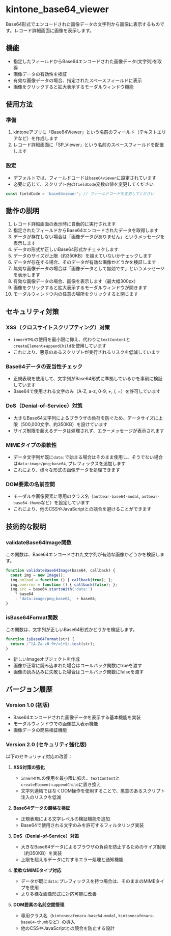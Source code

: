 # kintone_base64_viewer
Base64形式でエンコードされた画像データの文字列から画像に表示するものです。レコード詳細画面に画像を表示します。

## 機能
- 指定したフィールドからBase64エンコードされた画像データ(文字列)を取得
- 画像データの有効性を検証
- 有効な画像データの場合、指定されたスペースフィールドに表示
- 画像をクリックすると拡大表示するモーダルウィンドウ機能

## 使用方法

### 準備
1. kintoneアプリに「Base64Viewer」という名前のフィールド（テキストエリアなど）を作成します
2. レコード詳細画面に「SP_Viewer」という名前のスペースフィールドを配置します

### 設定
- デフォルトでは、フィールドコードは`base64viewer`に設定されています
- 必要に応じて、スクリプト内の`fieldCode`変数の値を変更してください

```javascript
const fieldCode = 'base64viewer'; // フィールドコードを変更してください
```

## 動作の説明

1. レコード詳細画面の表示時に自動的に実行されます
2. 指定されたフィールドからBase64エンコードされたデータを取得します
3. データが存在しない場合は「画像データがありません」というメッセージを表示します
4. データの形式が正しいBase64形式かチェックします
5. データのサイズが上限（約350KB）を超えていないかチェックします
6. データが存在する場合、そのデータが有効な画像かどうかを検証します
7. 無効な画像データの場合は「画像データとして無効です」というメッセージを表示します
8. 有効な画像データの場合、画像を表示します（最大幅300px）
9. 画像をクリックすると拡大表示するモーダルウィンドウが開きます
10. モーダルウィンドウ内の任意の場所をクリックすると閉じます

## セキュリティ対策

### XSS（クロスサイトスクリプティング）対策
- `innerHTML`の使用を最小限に抑え、代わりに`textContent`と`createElement`+`appendChild`を使用しています
- これにより、悪意のあるスクリプトが実行されるリスクを低減しています

### Base64データの妥当性チェック
- 正規表現を使用して、文字列がBase64形式に準拠しているかを事前に検証しています
- Base64で使用される文字のみ（A-Z, a-z, 0-9, +, /, =）を許可しています

### DoS（Denial-of-Service）対策
- 大きなBase64文字列によるブラウザの負荷を防ぐため、データサイズに上限（500,000文字、約350KB）を設けています
- サイズ制限を超えるデータは処理されず、エラーメッセージが表示されます

### MIMEタイプの柔軟性
- データ文字列が既に`data:`で始まる場合はそのまま使用し、そうでない場合は`data:image/png;base64,`プレフィックスを追加します
- これにより、様々な形式の画像データを処理できます

### DOM要素の名前空間
- モーダルや画像要素に専用のクラス名（`antbear-base64-modal`, `antbear-base64-thumb`など）を設定しています
- これにより、他のCSSやJavaScriptとの競合を避けることができます

## 技術的な説明

### validateBase64Image関数
この関数は、Base64エンコードされた文字列が有効な画像かどうかを検証します。

```javascript
function validateBase64Image(base64, callback) {
  const img = new Image();
  img.onload = function () { callback(true); };
  img.onerror = function () { callback(false); };
  img.src = base64.startsWith('data:')
    ? base64
    : 'data:image/png;base64,' + base64;
}
```

### isBase64Format関数
この関数は、文字列が正しいBase64形式かどうかを検証します。

```javascript
function isBase64Format(str) {
  return /^[A-Za-z0-9+/=]+$/.test(str);
}
```

- 新しいImageオブジェクトを作成
- 画像が正常に読み込まれた場合はコールバック関数にtrueを渡す
- 画像の読み込みに失敗した場合はコールバック関数にfalseを渡す

## バージョン履歴

### Version 1.0 (初版)
- Base64エンコードされた画像データを表示する基本機能を実装
- モーダルウィンドウでの画像拡大表示機能
- 画像データの簡易検証機能

### Version 2.0 (セキュリティ強化版)
以下のセキュリティ対応の改善：

1. **XSS対策の強化**
   - `innerHTML`の使用を最小限に抑え、`textContent`と`createElement`+`appendChild`に置き換え
   - 文字列連結ではなくDOM操作を使用することで、悪意のあるスクリプト注入のリスクを低減

2. **Base64データの厳格な検証**
   - 正規表現による文字レベルの検証機能を追加
   - Base64で使用される文字のみを許可するフィルタリング実装

3. **DoS（Denial-of-Service）対策**
   - 大きなBase64データによるブラウザの負荷を防止するためのサイズ制限（約350KB）を実装
   - 上限を超えるデータに対するエラー処理と通知機能

4. **柔軟なMIMEタイプ対応**
   - データが既に`data:`プレフィックスを持つ場合は、そのままのMIMEタイプを使用
   - より多様な画像形式に対応可能に改善

5. **DOM要素の名前空間管理**
   - 専用クラス名（`kintonecafenara-base64-modal`, `kintonecafenara-base64-thumb`など）の導入
   - 他のCSSやJavaScriptとの競合を防止する設計 
